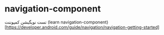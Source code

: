 # navigation-component
تست نویگیشن کمپوننت
(learn navigation-component)[https://developer.android.com/guide/navigation/navigation-getting-started]

